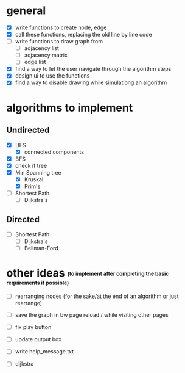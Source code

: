 # general
- [x] write functions to create node, edge
- [x] call these functions, replacing the old line by line code
- [ ] write functions to draw graph from
	- [ ] adjacency list
	- [ ] adjacency matrix
	- [ ] edge list
- [x] find a way to let the user navigate through the algorithm steps
- [x] design ui to use the functions
- [x] find a way to disable drawing while simulationg an algorithm
# algorithms to implement
## Undirected

- [x] DFS
	- [x] connected components
- [x] BFS
- [x] check if tree
- [x] Min Spanning tree 
	- [x] Kruskal
	- [x] Prim's
- [ ] Shortest Path 
	- [ ] Dijkstra's

## Directed

- [ ] Shortest Path 
	- [ ] Dijkstra's
	- [ ] Bellman-Ford

# other ideas <sub><sup><sub><sup> (to implement after completing the basic requirements if possible) </sup></sub></sup></sub>
 - [ ] rearranging nodes (for the sake/at the end of an algorithm or just rearrange)
 - [ ] save the graph in bw page reload / while visiting other pages

 - [ ] fix play button
 - [ ] update output box
 - [ ] write help_message.txt
 - [ ] dijkstra